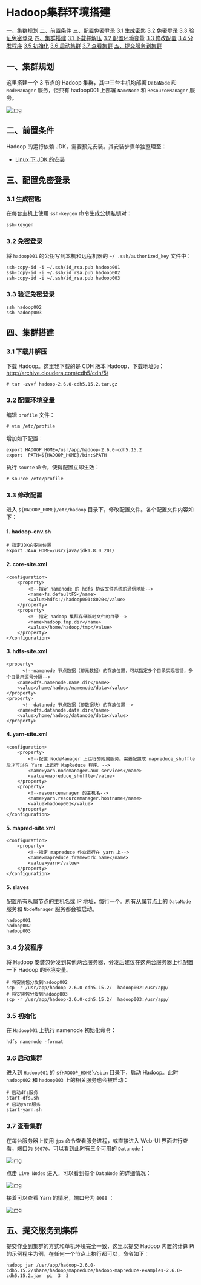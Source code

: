 # Hadoop集群环境搭建

[一、集群规划](https://github.com/heibaiying/BigData-Notes/blob/master/notes/installation/Hadoop集群环境搭建.md#一集群规划)
[二、前置条件](https://github.com/heibaiying/BigData-Notes/blob/master/notes/installation/Hadoop集群环境搭建.md#二前置条件)
[三、配置免密登录](https://github.com/heibaiying/BigData-Notes/blob/master/notes/installation/Hadoop集群环境搭建.md#三配置免密登录)
    [3.1 生成密匙](https://github.com/heibaiying/BigData-Notes/blob/master/notes/installation/Hadoop集群环境搭建.md#31-生成密匙)
    [3.2 免密登录](https://github.com/heibaiying/BigData-Notes/blob/master/notes/installation/Hadoop集群环境搭建.md#32-免密登录)
    [3.3 验证免密登录](https://github.com/heibaiying/BigData-Notes/blob/master/notes/installation/Hadoop集群环境搭建.md#33-验证免密登录)
[四、集群搭建](https://github.com/heibaiying/BigData-Notes/blob/master/notes/installation/Hadoop集群环境搭建.md#四集群搭建)
    [3.1 下载并解压](https://github.com/heibaiying/BigData-Notes/blob/master/notes/installation/Hadoop集群环境搭建.md#31-下载并解压)
    [3.2 配置环境变量](https://github.com/heibaiying/BigData-Notes/blob/master/notes/installation/Hadoop集群环境搭建.md#32-配置环境变量)
    [3.3 修改配置](https://github.com/heibaiying/BigData-Notes/blob/master/notes/installation/Hadoop集群环境搭建.md#33-修改配置)
    [3.4 分发程序](https://github.com/heibaiying/BigData-Notes/blob/master/notes/installation/Hadoop集群环境搭建.md#34-分发程序)
    [3.5 初始化](https://github.com/heibaiying/BigData-Notes/blob/master/notes/installation/Hadoop集群环境搭建.md#35--初始化)
    [3.6 启动集群](https://github.com/heibaiying/BigData-Notes/blob/master/notes/installation/Hadoop集群环境搭建.md#36-启动集群)
    [3.7 查看集群](https://github.com/heibaiying/BigData-Notes/blob/master/notes/installation/Hadoop集群环境搭建.md#37-查看集群)
[五、提交服务到集群](https://github.com/heibaiying/BigData-Notes/blob/master/notes/installation/Hadoop集群环境搭建.md#五提交服务到集群)

## 一、集群规划

这里搭建一个 3 节点的 Hadoop 集群，其中三台主机均部署 `DataNode` 和 `NodeManager` 服务，但只有 hadoop001 上部署 `NameNode` 和 `ResourceManager` 服务。

[![img](https://camo.githubusercontent.com/0af89b47b3872e5af824be5acaee49267620c8af/68747470733a2f2f67697465652e636f6d2f68656962616979696e672f426967446174612d4e6f7465732f7261772f6d61737465722f70696374757265732f6861646f6f70e99b86e7bea4e8a784e588922e706e67)](https://camo.githubusercontent.com/0af89b47b3872e5af824be5acaee49267620c8af/68747470733a2f2f67697465652e636f6d2f68656962616979696e672f426967446174612d4e6f7465732f7261772f6d61737465722f70696374757265732f6861646f6f70e99b86e7bea4e8a784e588922e706e67)

## 二、前置条件

Hadoop 的运行依赖 JDK，需要预先安装。其安装步骤单独整理至：

- [Linux 下 JDK 的安装](https://github.com/heibaiying/BigData-Notes/blob/master/notes/installation/Linux下JDK安装.md)

## 三、配置免密登录

### 3.1 生成密匙

在每台主机上使用 `ssh-keygen` 命令生成公钥私钥对：

```
ssh-keygen
```

### 3.2 免密登录

将 `hadoop001` 的公钥写到本机和远程机器的 `~/ .ssh/authorized_key` 文件中：

```
ssh-copy-id -i ~/.ssh/id_rsa.pub hadoop001
ssh-copy-id -i ~/.ssh/id_rsa.pub hadoop002
ssh-copy-id -i ~/.ssh/id_rsa.pub hadoop003
```

### 3.3 验证免密登录

```
ssh hadoop002
ssh hadoop003
```

## 四、集群搭建

### 3.1 下载并解压

下载 Hadoop。这里我下载的是 CDH 版本 Hadoop，下载地址为：http://archive.cloudera.com/cdh5/cdh/5/

```
# tar -zvxf hadoop-2.6.0-cdh5.15.2.tar.gz 
```

### 3.2 配置环境变量

编辑 `profile` 文件：

```
# vim /etc/profile
```

增加如下配置：

```
export HADOOP_HOME=/usr/app/hadoop-2.6.0-cdh5.15.2
export  PATH=${HADOOP_HOME}/bin:$PATH
```

执行 `source` 命令，使得配置立即生效：

```
# source /etc/profile
```

### 3.3 修改配置

进入 `${HADOOP_HOME}/etc/hadoop` 目录下，修改配置文件。各个配置文件内容如下：

#### 1. hadoop-env.sh

```
# 指定JDK的安装位置
export JAVA_HOME=/usr/java/jdk1.8.0_201/
```

#### 2. core-site.xml

```
<configuration>
    <property>
        <!--指定 namenode 的 hdfs 协议文件系统的通信地址-->
        <name>fs.defaultFS</name>
        <value>hdfs://hadoop001:8020</value>
    </property>
    <property>
        <!--指定 hadoop 集群存储临时文件的目录-->
        <name>hadoop.tmp.dir</name>
        <value>/home/hadoop/tmp</value>
    </property>
</configuration>
```

#### 3. hdfs-site.xml

```
<property>
      <!--namenode 节点数据（即元数据）的存放位置，可以指定多个目录实现容错，多个目录用逗号分隔-->
    <name>dfs.namenode.name.dir</name>
    <value>/home/hadoop/namenode/data</value>
</property>
<property>
      <!--datanode 节点数据（即数据块）的存放位置-->
    <name>dfs.datanode.data.dir</name>
    <value>/home/hadoop/datanode/data</value>
</property>
```

#### 4. yarn-site.xml

```
<configuration>
    <property>
        <!--配置 NodeManager 上运行的附属服务。需要配置成 mapreduce_shuffle 后才可以在 Yarn 上运行 MapReduce 程序。-->
        <name>yarn.nodemanager.aux-services</name>
        <value>mapreduce_shuffle</value>
    </property>
    <property>
        <!--resourcemanager 的主机名-->
        <name>yarn.resourcemanager.hostname</name>
        <value>hadoop001</value>
    </property>
</configuration>
```

#### 5. mapred-site.xml

```
<configuration>
    <property>
        <!--指定 mapreduce 作业运行在 yarn 上-->
        <name>mapreduce.framework.name</name>
        <value>yarn</value>
    </property>
</configuration>
```

#### 5. slaves

配置所有从属节点的主机名或 IP 地址，每行一个。所有从属节点上的 `DataNode` 服务和 `NodeManager` 服务都会被启动。

```
hadoop001
hadoop002
hadoop003
```

### 3.4 分发程序

将 Hadoop 安装包分发到其他两台服务器，分发后建议在这两台服务器上也配置一下 Hadoop 的环境变量。

```
# 将安装包分发到hadoop002
scp -r /usr/app/hadoop-2.6.0-cdh5.15.2/  hadoop002:/usr/app/
# 将安装包分发到hadoop003
scp -r /usr/app/hadoop-2.6.0-cdh5.15.2/  hadoop003:/usr/app/
```

### 3.5 初始化

在 `Hadoop001` 上执行 namenode 初始化命令：

```
hdfs namenode -format
```

### 3.6 启动集群

进入到 `Hadoop001` 的 `${HADOOP_HOME}/sbin` 目录下，启动 Hadoop。此时 `hadoop002` 和 `hadoop003` 上的相关服务也会被启动：

```
# 启动dfs服务
start-dfs.sh
# 启动yarn服务
start-yarn.sh
```

### 3.7 查看集群

在每台服务器上使用 `jps` 命令查看服务进程，或直接进入 Web-UI 界面进行查看，端口为 `50070`。可以看到此时有三个可用的 `Datanode`：

[![img](https://camo.githubusercontent.com/307b3cb51eaec76c3e89e12416b3cbdfd99bc71d/68747470733a2f2f67697465652e636f6d2f68656962616979696e672f426967446174612d4e6f7465732f7261772f6d61737465722f70696374757265732f6861646f6f702de99b86e7bea4e78eafe5a283e690ade5bbba2e706e67)](https://camo.githubusercontent.com/307b3cb51eaec76c3e89e12416b3cbdfd99bc71d/68747470733a2f2f67697465652e636f6d2f68656962616979696e672f426967446174612d4e6f7465732f7261772f6d61737465722f70696374757265732f6861646f6f702de99b86e7bea4e78eafe5a283e690ade5bbba2e706e67)



点击 `Live Nodes` 进入，可以看到每个 `DataNode` 的详细情况：

[![img](https://camo.githubusercontent.com/257667d1e80e107438e6b9f6c1636037394047cc/68747470733a2f2f67697465652e636f6d2f68656962616979696e672f426967446174612d4e6f7465732f7261772f6d61737465722f70696374757265732f6861646f6f702de99b86e7bea4e690ade5bbba322e706e67)](https://camo.githubusercontent.com/257667d1e80e107438e6b9f6c1636037394047cc/68747470733a2f2f67697465652e636f6d2f68656962616979696e672f426967446174612d4e6f7465732f7261772f6d61737465722f70696374757265732f6861646f6f702de99b86e7bea4e690ade5bbba322e706e67)



接着可以查看 Yarn 的情况，端口号为 `8088` ：

[![img](https://camo.githubusercontent.com/1d57fcaed96fc0e2b68d0878999e885393f01392/68747470733a2f2f67697465652e636f6d2f68656962616979696e672f426967446174612d4e6f7465732f7261772f6d61737465722f70696374757265732f6861646f6f702de99b86e7bea4e690ade5bbba332e706e67)](https://camo.githubusercontent.com/1d57fcaed96fc0e2b68d0878999e885393f01392/68747470733a2f2f67697465652e636f6d2f68656962616979696e672f426967446174612d4e6f7465732f7261772f6d61737465722f70696374757265732f6861646f6f702de99b86e7bea4e690ade5bbba332e706e67)

## 五、提交服务到集群

提交作业到集群的方式和单机环境完全一致，这里以提交 Hadoop 内置的计算 Pi 的示例程序为例，在任何一个节点上执行都可以，命令如下：

```
hadoop jar /usr/app/hadoop-2.6.0-cdh5.15.2/share/hadoop/mapreduce/hadoop-mapreduce-examples-2.6.0-cdh5.15.2.jar  pi  3  3
```